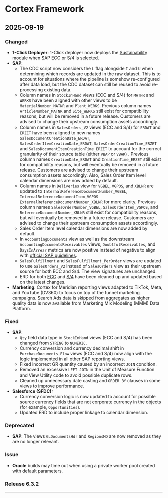 # Cortex Framework

## 2025-09-19

### Changed

* **1-Click Deployer**: 1-Click deployer now deploys the
  [Sustainability](https://cloud.google.com/cortex/docs/dun-and-bradstreet) module when SAP ECC or S/4 is selected.
* **SAP**:
  + The CDC script now considers the `L` flag alongside `I` and `U` when
    determining which records are updated in the raw dataset. This is to account
    for situations where the pipeline is somehow re-configured after data load,
    but the CDC dataset can still be reused to avoid re-processing existing data.
  + Column names in `StockInHand` views (ECC and S/4) for `MATNR` and
    `WERKS` have been aligned with other views to be `MaterialNumber_MATNR`
    and `Plant_WERKS`. Previous column names `ArticleNumber_MATNR` and
    `Site_WERKS` still exist for compatibility reasons, but will be removed in
    a future release. Customers are advised to change their upstream consumption assets accordingly.
  + Column names in `SalesOrders_V2` views (ECC and S/4) for `ERDAT` and
    `ERZET` have been aligned to new names `SalesDocumentCreationDate_ERDAT`,
    `SalesOrderItemCreationDate_ERDAT`, `SalesOrderCreationTime_ERZET` and
    `SalesDocumentItemCreationTime_ERZET` to account for the correct
    granularity of their source table (either `VBAP` or `VBAK`) . Previous
    column names `CreationDate_ERDAT` and `CreationTime_ERZET` still exist for
    compatibility reasons, but will eventually be removed in a future release.
    Customers are advised to change their upstream consumption assets
    accordingly. Also, Sales Order Item level calendar dimensions are now added
    by default.
  + Column names in `Deliveries` view for `VGBEL`, `VGPOS`, and `XBLNR` are
    updated to `InternalReferenceDocumentNumber_VGBEL`,
    `InternalReferenceDocumentItem_VGPOS` `ExternalReferenceDocumentNumber_XBLNR`
    for more clarity. Previous column names `SalesOrderNumber_VGBEL`,
    `SalesOrderItem_VGPOS`, and `ReferenceDocumentNumber_XBLNR` still exist for
    compatibility reasons, but will eventually be removed in a future release.
    Customers are advised to change their upstream consumption assets
    accordingly.
  + Sales Order Item level calendar dimensions are now added by default.
  + In `AccountingDocuments` view as well as the downstream
    `AccountingDocumentsReceivables` views, `DoubtfulReceivables`, and
    `DaysInArrear` metrics are now positive instead of negative to align with
    [official SAP guidelines](https://help.sap.com/docs/SAP_S4HANA_ON-PREMISE/3cb1182b4a184bdd93f8d62e3f1f0741/39a73b581aee2160e10000000a44147b.html).
  + `SalesFulfillment` and `SalesFulfillment_PerOrder` views are updated
    to use `SalesOrders_V2` instead of `SalesOrders` view as their upstream
    source for both ECC and S/4. The view signatures are unchanged.
  + ERD for both [ECC](https://cloud.google.com/cortex/docs/operational-sap#sap-ecc) and
    [S/4](https://cloud.google.com/cortex/docs/operational-sap#sap-s4-hana) have been cleaned up and
    updated based on the latest changes.
* **Marketing**: Cortex for Meridian reporting views adapted to TikTok, Meta,
  and YouTube (DV360) to focus on top of the funnel marketing campaigns. Search
  Ads data is skipped from aggregates as higher quality data is now available from
  Marketing Mix Modeling (MMM) Data Platform.

### Fixed

* **SAP**:
  + `Qty` field data type in `StockInHand` views (ECC and S/4) has been
    changed from `STRING` to `NUMERIC`.
  + Currency conversion and currency decimal shift in `PurchaseDocuments_Flow`
    views (ECC and S/4) now align with the logic implemented in all other SAP
    reporting views.
  + Fixed incorrect GR quantity caused by an incorrect `JOIN` condition.
  + Removed an excessive `LEFT JOIN` in the Unit of Measure Function and View
    Utility code to avoid possible duplicate rows.
  + Cleaned up unnecessary date casting and `ORDER BY` clauses in some views
    to improve performance.
* **Salesforce (SFDC):**
  + Currency conversion logic is now updated to account for possible source
    currency fields that are not corporate currency in the objects
    (for example, `Opportunities`).
  + Updated ERD to include proper linkage to calendar dimension.

### Deprecated

* **SAP**: The views `GLDocumentsHdr` and `RegionsMD` are now removed as
  they are no longer relevant.

### Issue

* **Oracle** builds may time out when using a private worker pool created
  with default parameters.

### Release 6.3.2



---
